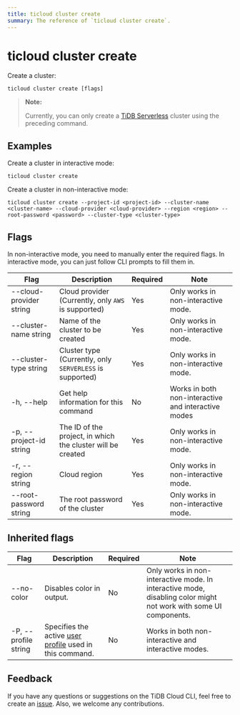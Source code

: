 ```yaml
---
title: ticloud cluster create
summary: The reference of `ticloud cluster create`.
---
```


# ticloud cluster create

Create a cluster:

```shell
ticloud cluster create [flags]
```

> **Note:**
>
> Currently, you can only create a [TiDB Serverless](/tidb-cloud/select-cluster-tier.md#serverless-tier-beta) cluster using the preceding command.

## Examples

Create a cluster in interactive mode:

```shell
ticloud cluster create
```

Create a cluster in non-interactive mode:

```shell
ticloud cluster create --project-id <project-id> --cluster-name <cluster-name> --cloud-provider <cloud-provider> --region <region> --root-password <password> --cluster-type <cluster-type>
```

## Flags

In non-interactive mode, you need to manually enter the required flags. In interactive mode, you can just follow CLI prompts to fill them in.

| Flag                    | Description                                                 | Required | Note                             |
|-------------------------|-------------------------------------------------------------|----------|-----------------------------------|
| --cloud-provider string | Cloud provider (Currently, only `AWS` is supported)                                | Yes      | Only works in non-interactive mode. |
| --cluster-name string   | Name of the cluster to be created                           | Yes      | Only works in non-interactive mode. |
| --cluster-type string   | Cluster type (Currently, only `SERVERLESS` is supported)    | Yes      | Only works in non-interactive mode. |
| -h, --help              | Get help information for this command   | No       | Works in both non-interactive and interactive modes     |
| -p, --project-id string | The ID of the project, in which the cluster will be created | Yes      | Only works in non-interactive mode. |
| -r, --region string     | Cloud region                                                | Yes      | Only works in non-interactive mode. |
| --root-password string  | The root password of the cluster                            | Yes      | Only works in non-interactive mode. |

## Inherited flags

| Flag                 | Description                                                                               | Required | Note                                                                                                                    |
|----------------------|-------------------------------------------------------------------------------------------|----------|--------------------------------------------------------------------------------------------------------------------------|
| --no-color           | Disables color in output.                                                                  | No       | Only works in non-interactive mode. In interactive mode, disabling color might not work with some UI components. |
| -P, --profile string | Specifies the active [user profile](/tidb-cloud/cli-reference.md#user-profile) used in this command. | No       | Works in both non-interactive and interactive modes.                                                                      |

## Feedback

If you have any questions or suggestions on the TiDB Cloud CLI, feel free to create an [issue](https://github.com/tidbcloud/tidbcloud-cli/issues/new/choose). Also, we welcome any contributions.
